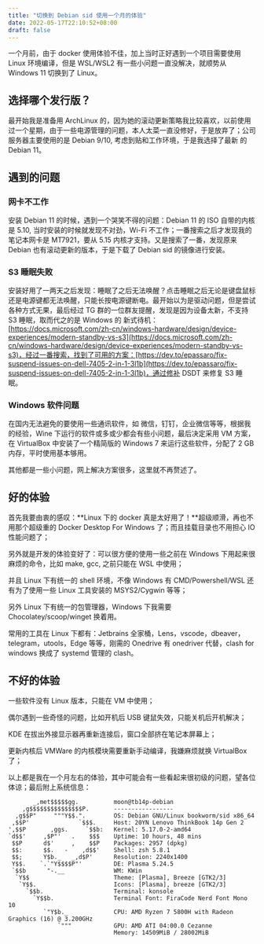 ```yaml
---
title: "切换到 Debian sid 使用一个月的体验"
date: 2022-05-17T22:10:52+08:00
draft: false
---
```


一个月前，由于 docker 使用体验不佳，加上当时正好遇到一个项目需要使用 Linux 环境编译，但是 WSL/WSL2 有一些小问题一直没解决，就顺势从 Windows 11 切换到了 Linux。

## 选择哪个发行版？

最开始我是准备用 ArchLinux 的，因为她的滚动更新策略我比较喜欢，以前使用过一个星期，由于一些电源管理的问题，本人太菜一直没修好，于是放弃了；公司服务器主要使用的是 Debian 9/10, 考虑到贴和工作环境，于是我选择了最新 的Debian 11。

## 遇到的问题

### 网卡不工作

安装 Debian 11 的时候，遇到一个哭笑不得的问题：Debian 11 的 ISO 自带的内核是 5.10, 当时安装的时候就发现不对劲，Wi-Fi 不工作；一番搜索之后才发现我的笔记本网卡是 MT7921，要从 5.15 内核才支持。又是搜索了一番，发现原来 Debian 也有滚动更新的版本，于是下载了 Debian sid 的镜像进行安装。

### S3 睡眠失败

安装好用了一两天之后发现：睡眠了之后无法唤醒？点击睡眠之后无论是键盘鼠标还是电源键都无法唤醒，只能长按电源键断电。最开始以为是驱动问题，但是尝试各种方式无果，最后经过 TG 群的一位群友提醒，发现是因为设备太新，不支持 S3 睡眠，取而代之的是 Windows 的 新式待机：[https://docs.microsoft.com/zh-cn/windows-hardware/design/device-experiences/modern-standby-vs-s3](https://docs.microsoft.com/zh-cn/windows-hardware/design/device-experiences/modern-standby-vs-s3)，经过一番搜索，找到了可用的方案：[https://dev.to/epassaro/fix-suspend-issues-on-dell-7405-2-in-1-3l1b](https://dev.to/epassaro/fix-suspend-issues-on-dell-7405-2-in-1-3l1b)，通过修补 DSDT 来修复 S3 睡眠。

### Windows 软件问题

在国内无法避免的要使用一些通讯软件，如 微信，钉钉，企业微信等等，根据我的经验，Wine 下运行的软件或多或少都会有些小问题，最后决定采用 VM 方案，在 VirtualBox 中安装了一个精简版的 Windows 7 来运行这些软件，分配了 2 GB 内存，平时使用基本够用。

其他都是一些小问题，网上解决方案很多，这里就不再赘述了。

## 好的体验

首先我要由衷的感叹：**Linux 下的 docker 真是太好用了！**超级顺滑，再也不用那个超级重的 Docker Desktop For Windows 了；而且挂载目录也不用担心 IO 性能问题了；

另外就是开发的体验变好了：可以很方便的使用一些之前在 Windows 下用起来很麻烦的命令，比如 make, gcc, 之前只能在 WSL 中使用；

并且 Linux 下有统一的 shell 环境，不像 Windows 有 CMD/Powershell/WSL 还有为了使用一些 Linux 工具安装的 MSYS2/Cygwin 等等；

另外 Linux 下有统一的包管理器，Windows 下我需要 Chocolatey/scoop/winget 换着用。

常用的工具在 Linux 下都有：Jetbrains 全家桶，Lens，vscode，dbeaver，telegram，utools，Edge 等等，刚需的 Onedrive 有 onedriver 代替，clash for windows 换成了 systemd 管理的 clash。

## 不好的体验

一些软件没有 Linux 版本，只能在 VM 中使用；

偶尔遇到一些奇怪的问题，比如开机后 USB 键鼠失效，只能关机后开机解决；

KDE 在拔出外接显示器再重新连接后，窗口全部挤在笔记本屏幕上；

更新内核后 VMWare 的内核模块需要重新手动编译，我嫌麻烦就换 VirtualBox 了；

以上都是我在一个月左右的体验，其中可能会有一些看起来很初级的问题，望各位体谅；最后附上系统信息：

```
       _,met$$$$$gg.          moon@tb14p-debian 
    ,g$$$$$$$$$$$$$$$P.       ----------------- 
  ,g$$P"     """Y$$.".        OS: Debian GNU/Linux bookworm/sid x86_64 
 ,$$P'              `$$$.     Host: 20YN Lenovo ThinkBook 14p Gen 2 
',$$P       ,ggs.     `$$b:   Kernel: 5.17.0-2-amd64 
`d$$'     ,$P"'   .    $$$    Uptime: 10 hours, 48 mins 
 $$P      d$'     ,    $$P    Packages: 2957 (dpkg) 
 $$:      $$.   -    ,d$$'    Shell: zsh 5.8.1 
 $$;      Y$b._   _,d$P'      Resolution: 2240x1400 
 Y$$.    `.`"Y$$$$P"'         DE: Plasma 5.24.5 
 `$$b      "-.__              WM: KWin 
  `Y$$                        Theme: [Plasma], Breeze [GTK2/3] 
   `Y$$.                      Icons: [Plasma], breeze [GTK2/3] 
     `$$b.                    Terminal: konsole 
       `Y$$b.                 Terminal Font: FiraCode Nerd Font Mono 10 
          `"Y$b._             CPU: AMD Ryzen 7 5800H with Radeon Graphics (16) @ 3.200GHz 
              `"""            GPU: AMD ATI 04:00.0 Cezanne 
                              Memory: 14509MiB / 28002MiB
```